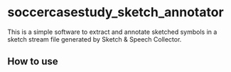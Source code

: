 # soccercasestudy_sketch_annotator
This is a simple software to extract and annotate sketched symbols in a sketch stream file generated by Sketch & Speech Collector. 

## How to use
